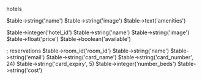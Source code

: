 
hotels

$table->string('name')
$table->string('image')
$table->text('amenities')


$table->integer('hotel_id')
$table->string('name')
$table->string('image')
$table->float('price')
$table->boolean('available')

; reservations
$table->room_id('room_id')
$table->string('name')
$table->string('email')
$table->string('card_name')
$table->string('card_number', 24)
$table->string('card_expiry', 5)
$table->integer('number_beds')
$table->string('cost')


